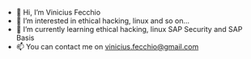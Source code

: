 - 👋 Hi, I’m Vinicius Fecchio
- 👀 I’m interested in ethical hacking, linux and so on...
- 🌱 I’m currently learning ethical hacking, linux SAP Security and SAP Basis
- 📫 You can contact me on vinicius.fecchio@gmail.com
